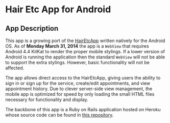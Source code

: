 # Hair Etc App for Android

## App Description

This app is a growing port of the [HairEtcApp](https:://hairetcapp.herokuapp.com/) written natively for the Android OS.  As of **Monday March 31, 2014** the app is a `WebView` that requires Android 4.4 KitKat to render the proper mobile stylings.  If a lower version of Android is running the application then the standard `WebView` will not be able to support the extra stylings.  However, basic functionality will not be affected.

The app allows direct access to the HairEtcApp, giving users the ability to sign in or sign up for the service, create/edit appointments, and view appointment history.  Due to clever server-side view management, the mobile app is optimized for speed by only loading the small HTML files necessary for functionality and display.

The backbone of this app is a Ruby on Rails application hosted on Heroku whose source code can be found in [this repository](https://github.com/fnc314/hair_etc_app).
